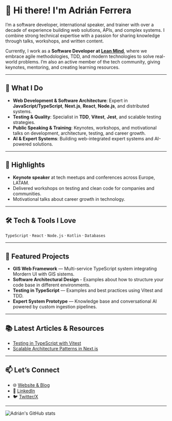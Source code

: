 # 👋 Hi there! I'm Adrián Ferrera

I’m a software developer, international speaker, and trainer with over a decade of experience building web solutions, APIs, and complex systems. I combine strong technical expertise with a passion for sharing knowledge through talks, workshops, and written content.

Currently, I work as a **Software Developer at [Lean Mind](https://leanmind.es/es/)**, where we embrace agile methodologies, TDD, and modern technologies to solve real-world problems. I’m also an active member of the tech community, giving keynotes, mentoring, and creating learning resources.

---

## 🚀 What I Do
- **Web Development & Software Architecture**: Expert in **JavaScript/TypeScript**, **Next.js**, **React**, **Node.js**, and distributed systems.
- **Testing & Quality**: Specialist in **TDD**, **Vitest**, **Jest**, and scalable testing strategies.
- **Public Speaking & Training**: Keynotes, workshops, and motivational talks on development, architecture, testing, and career growth.
- **AI & Expert Systems**: Building web-integrated expert systems and AI-powered solutions.

---

## 🎤 Highlights
- **Keynote speaker** at tech meetups and conferences across Europe, LATAM.
- Delivered workshops on testing and clean code for companies and communities.
- Motivational talks about career growth in technology.

---

## 🛠️ Tech & Tools I Love
`TypeScript` · `React` · `Node.js` · `Kotlin` · `Databases`

---

## 📂 Featured Projects
- **GIS Web Framework** — Multi-service TypeScript system integrating Mordern UI with GIS sistems.
- **Software Architectural Design** - Examples about how to structure your code base in different environments.
- **Testing in TypeScript** — Examples and best practices using Vitest and TDD.
- **Expert System Prototype** — Knowledge base and conversational AI powered by custom ingestion pipelines.

---

## 📚 Latest Articles & Resources
- [Testing in TypeScript with Vitest](https://adrianferreta.dev/)
- [Scalable Architecture Patterns in Next.js](https://adrianferreta.dev/)

---

## 📫 Let’s Connect
- 🌐 [Website & Blog](https://adrianferreta.dev)
- 💼 [LinkedIn](https://www.linkedin.com/in/afergon/)
- 🐦 [Twitter/X](https://twitter.com/afergon)

---

![Adrián's GitHub stats](https://github-readme-stats.vercel.app/api?username=adrian-afergon&show_icons=true&theme=radical)
